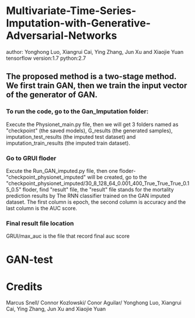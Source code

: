# Multivariate-Time-Series-Imputation-with-Generative-Adversarial-Networks
 author: Yonghong Luo, Xiangrui Cai, Ying Zhang, Jun Xu and Xiaojie Yuan 
 tensorflow version:1.7 python:2.7


## The proposed method is a two-stage method. We first train GAN, then we train the input vector of the generator of GAN.
### To run the code, go to the Gan_Imputation folder:
 Execute the Physionet_main.py file, then we will get 3 folders named as "checkpoint" (the saved models), G_results (the generated samples), imputation_test_results (the imputed test dataset) and imputation_train_results (the imputed train dataset).
 
### Go to GRUI floder
Excute the Run_GAN_imputed.py file, then one floder-"checkpoint_physionet_imputed" will be created, go to the "checkpoint_physionet_imputed/30_8_128_64_0.001_400_True_True_True_0.15_0.5" floder, find "result" file, the "result" file stands for the mortality prediction results by The RNN classifier trained on the GAN imputed dataset. The first column is epoch, the second column is accuracy and the last column is the AUC score.
### Final result file location
GRUI/max_auc  is the file that record final auc score
# GAN-test

# Credits
Marcus Snell/
Connor Kozlowski/
Conor Aguilar/
Yonghong Luo, Xiangrui Cai, Ying Zhang, Jun Xu and Xiaojie Yuan
